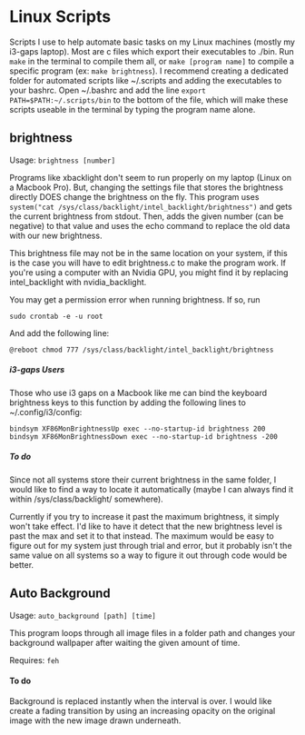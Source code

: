 # Linux Scripts
Scripts I use to help automate basic tasks on my Linux machines (mostly my i3-gaps laptop). Most are c files which export their executables to ./bin. Run `make` in the terminal to compile them all, or `make [program name]` to compile a specific program (ex: `make brightness`). I recommend creating a dedicated folder for automated scripts like ~/.scripts and adding the executables to your bashrc. Open \~/.bashrc and add the line `export PATH=$PATH:~/.scripts/bin` to the bottom of the file, which will make these scripts useable in the terminal by typing the program name alone.

## brightness

Usage: `brightness [number]`

Programs like xbacklight don't seem to run properly on my laptop (Linux on a Macbook Pro). But, changing the settings file that stores the brightness directly DOES change the brightness on the fly. This program uses `system("cat /sys/class/backlight/intel_backlight/brightness")` and gets the current brightness from stdout. Then, adds the given number (can be negative) to that value and uses the echo command to replace the old data with our new brightness.

This brightness file may not be in the same location on your system, if this is the case you will have to edit brightness.c to make the program work. If you're using a computer with an Nvidia GPU, you might find it by replacing intel_backlight with nvidia_backlight.

You may get a permission error when running brightness. If so, run 
```
sudo crontab -e -u root
```
And add the following line:
```
@reboot chmod 777 /sys/class/backlight/intel_backlight/brightness
```
##### i3-gaps Users
Those who use i3 gaps on a Macbook like me can bind the keyboard brightness keys to this function by adding the following lines to ~/.config/i3/config:
```
bindsym XF86MonBrightnessUp exec --no-startup-id brightness 200
bindsym XF86MonBrightnessDown exec --no-startup-id brightness -200
```

##### To do
Since not all systems store their current brightness in the same folder, I would like to find a way to locate it automatically (maybe I can always find it within /sys/class/backlight/ somewhere).

Currently if you try to increase it past the maximum brightness, it simply won't take effect. I'd like to have it detect that the new brightness level is past the max and set it to that instead. The maximum would be easy to figure out for my system just through trial and error, but it probably isn't the same value on all systems so a way to figure it out through code would be better.

## Auto Background

Usage: `auto_background [path] [time]`

This program loops through all image files in a folder path and changes your background wallpaper after waiting the given amount of time.

Requires: `feh`

#### To do
Background is replaced instantly when the interval is over. I would like create a fading transition by using an increasing opacity on the original image with the new image drawn underneath.
